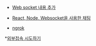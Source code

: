 * [Web socket 내용 추가](https://github.com/ckdqja135/Typescript-restful-starter/blob/master/mdfile/2020-04-09/web_socket.md)

* [React, Node, Websocket을 사용한 채팅](https://github.com/ckdqja135/Typescript-restful-starter/blob/master/mdfile/2020-04-16/React%2C%20Node%20and%20WebSocket%EB%A5%BC%20%EC%82%AC%EC%9A%A9%ED%95%98%EC%97%AC%20%EB%A7%8C%EB%93%A0%20Chat%20App.md)

* [ngrok](https://github.com/ckdqja135/Typescript-restful-starter/blob/master/mdfile/2020-04-16/ngrok.md)

*[외부접속 시도하기](https://github.com/ckdqja135/Typescript-restful-starter/blob/master/mdfile/2020-04-16/%EC%99%B8%EB%B6%80%20%EC%A0%91%EC%86%8D.md)
